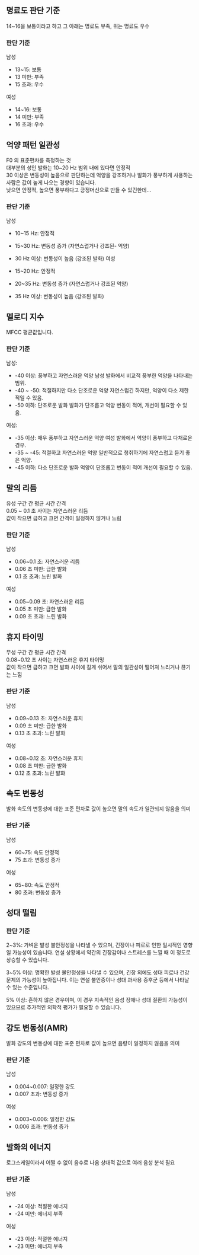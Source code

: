 ## 명료도 판단 기준
14~16을 보통이라고 하고 그 아래는 명료도 부족, 위는 명료도 우수
### 판단 기준
남성
- 13~15: 보통
- 13 미만: 부족
- 15 초과: 우수

여성
- 14~16: 보통
- 14 미만: 부족
- 16 초과: 우수
## 억양 패턴 일관성
F0 의 표준편차를 측정하는 것  
대부분의 성인 발화는 10~20 Hz 범위 내에 있다면 안정적  
30 이상은 변동성이 높음으로 판단하는데 억양을 강조하거나 발화가 풍부하게 사용하는 사람은 값이 높게 나오는 경향이 있습니다.  
낮으면 안정적, 높으면 풍부하다고 긍정머신으로 만들 수 있긴한데...  
### 판단 기준
남성

- 10~15 Hz: 안정적
- 15~30 Hz: 변동성 증가 (자연스럽거나 강조된-  억양)
- 30 Hz 이상: 변동성이 높음 (강조된 발화)
여성

- 15~20 Hz: 안정적
- 20~35 Hz: 변동성 증가 (자연스럽거나 강조된 억양)
- 35 Hz 이상: 변동성이 높음 (강조된 발화)

## 멜로디 지수
MFCC 평균값입니다.
### 판단 기준
남성:
- -40 이상: 풍부하고 자연스러운 억양
남성 발화에서 비교적 풍부한 억양을 나타내는 범위.
- -40 ~ -50: 적절하지만 다소 단조로운 억양
자연스럽긴 하지만, 억양이 다소 제한적일 수 있음.
- -50 이하: 단조로운 발화
발화가 단조롭고 억양 변동이 적어, 개선이 필요할 수 있음.

여성:
- -35 이상: 매우 풍부하고 자연스러운 억양
여성 발화에서 억양이 풍부하고 다채로운 경우.
- -35 ~ -45: 적절하고 자연스러운 억양
일반적으로 청취하기에 자연스럽고 듣기 좋은 억양.
- -45 이하: 다소 단조로운 발화
억양이 단조롭고 변동이 적어 개선이 필요할 수 있음.

## 말의 리듬
유성 구간 간 평균 시간 간격  
0.05 ~ 0.1 초 사이는 자연스러운 리듬  
값이 작으면 급하고 크면 간격이 일정하지 않거나 느림
### 판단 기준
남성

- 0.06~0.1 초: 자연스러운 리듬
- 0.06 초 미만: 급한 발화
- 0.1 초 초과: 느린 발화

여성

- 0.05~0.09 초: 자연스러운 리듬
- 0.05 초 미만: 급한 발화
- 0.09 초 초과: 느린 발화

## 휴지 타이밍
무성 구간 간 평균 시간 간격  
0.08~0.12 초 사이는 자연스러운 휴지 타이밍  
값이 작으면 급하고 크면 발화 사이에 길게 쉬어서 말의 일관성이 떨어져 느리거나 끊기는 느낌
### 판단 기준  
남성  
- 0.09~0.13 초: 자연스러운 휴지  
- 0.09 초 미만: 급한 발화  
- 0.13 초 초과: 느린 발화

여성  
- 0.08~0.12 초: 자연스러운 휴지
- 0.08 초 미만: 급한 발화
- 0.12 초 초과: 느린 발화


## 속도 변동성
발화 속도의 변동성에 대한 표준 편차로 값이 높으면 말의 속도가 일관되지 않음을 의미
### 판단 기준
남성  
- 60~75: 속도 안정적
- 75 초과: 변동성 증가

여성  
- 65~80: 속도 안정적
- 80 초과: 변동성 증가

## 성대 떨림
### 판단 기준
2~3%: 가벼운 발성 불안정성을 나타낼 수 있으며, 긴장이나 피로로 인한 일시적인 영향일 가능성이 있습니다. 연설 상황에서 약간의 긴장감이나 스트레스를 느낄 때 이 정도로 상승할 수 있습니다.

3~5% 이상: 명확한 발성 불안정성을 나타낼 수 있으며, 긴장 외에도 성대 피로나 건강 문제의 가능성이 높아집니다. 이는 연설 불안증이나 성대 과사용 증후군 등에서 나타날 수 있는 수준입니다.

5% 이상: 흔하지 않은 경우이며, 이 경우 지속적인 음성 장애나 성대 질환의 가능성이 있으므로 추가적인 의학적 평가가 필요할 수 있습니다.

## 강도 변동성(AMR)
발화 강도의 변동성에 대한 표준 편차로 값이 높으면 음량이 일정하지 않음을 의미
### 판단 기준
남성
- 0.004~0.007: 일정한 강도
- 0.007 초과: 변동성 증가

여성
- 0.003~0.006: 일정한 강도
- 0.006 초과: 변동성 증가

## 발화의 에너지
로그스케일이라서 어쩔 수 없이 음수로 나옴
상대적 값으로 여러 음성 분석 필요
### 판단 기준
남성
- -24 이상: 적절한 에너지
- -24 미만: 에너지 부족

여성
- -23 이상: 적절한 에너지
- -23 미만: 에너지 부족